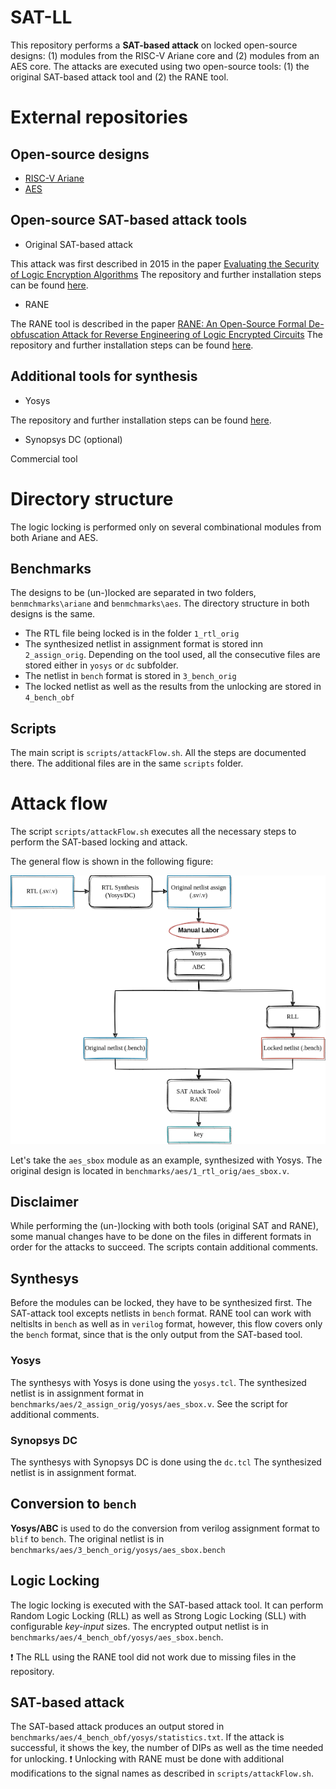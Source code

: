 
# SAT-LL

This repository performs a **SAT-based attack** on locked open-source designs: (1) modules from the RISC-V Ariane core and (2) modules from an AES core. The attacks are executed using two open-source tools: (1) the original SAT-based attack tool and (2) the RANE tool.

# External repositories

## Open-source designs
* [RISC-V Ariane](https://github.com/lowRISC/ariane)
* [AES](http://www.opencores.org/cores/aes_core/)

## Open-source SAT-based attack tools
* Original SAT-based attack

This attack was first described in 2015 in the paper [Evaluating the Security of Logic Encryption Algorithms](https://ieeexplore.ieee.org/document/7140252)
The repository and further installation steps can be found [here](https://host15author@bitbucket.org/host15author/host15-logic-decryption).
* RANE

The RANE tool is described in the paper [RANE: An Open-Source Formal De-obfuscation Attack for Reverse Engineering of Logic Encrypted Circuits](https://dl.acm.org/doi/10.1145/3453688.3461760)
The repository and further installation steps can be found [here](https://github.com/gate-lab/RANE).

## Additional tools for synthesis
* Yosys

The repository and further installation steps can be found [here](https://github.com/YosysHQ/yosys).
* Synopsys DC (optional)

Commercial tool

# Directory structure
The logic locking is performed only on several combinational modules from both Ariane and AES.

## Benchmarks
The designs to be (un-)locked are separated in two folders, `benmchmarks\ariane` and `benmchmarks\aes`.
The directory structure in both designs is the same.
* The RTL file being locked is in the folder `1_rtl_orig`
* The synthesized netlist in assignment format is stored inn `2_assign_orig`. Depending on the tool used, all the consecutive files are stored either in `yosys` or `dc` subfolder.
* The netlist in `bench` format is stored in `3_bench_orig`
* The locked netlist as well as the results from the unlocking are stored in `4_bench_obf`

## Scripts
The main script is `scripts/attackFlow.sh`. All the steps are documented there. The additional files are in the same `scripts` folder.

# Attack flow
The script `scripts/attackFlow.sh` executes all the necessary steps to perform the SAT-based locking and attack.

The general flow is shown in the following figure:

![SAT-LL Flow](sat-ll.png)

Let's take the `aes_sbox` module as an example, synthesized with Yosys.
The original design is located in `benchmarks/aes/1_rtl_orig/aes_sbox.v`.

## Disclaimer
While performing the (un-)locking with both tools (original SAT and RANE), some manual changes have to be done on the files in different formats in order for the attacks to succeed.
The scripts contain additional comments.


## Synthesys
Before the modules can be locked, they have to be synthesized first.
The SAT-attack tool excepts netlists in `bench` format.
RANE tool can work with neltislts  in `bench` as well as in `verilog` format, however, this flow covers only the `bench` format, since that is the only output from the SAT-based tool.

### Yosys
The synthesys with Yosys is done using the `yosys.tcl`.
The synthesized netlist is in assignment format in `benchmarks/aes/2_assign_orig/yosys/aes_sbox.v`.
See the script for additional comments.

### Synopsys DC
The synthesys with Synopsys DC is done using the `dc.tcl`
The synthesized netlist is in assignment format.

## Conversion to `bench`
**Yosys/ABC** is used to do the conversion from verilog assignment format to `blif` to `bench`.
The original netlist is in `benchmarks/aes/3_bench_orig/yosys/aes_sbox.bench`

## Logic Locking
The logic locking is executed with the SAT-based attack tool.
It can perform Random Logic Locking (RLL) as well as Strong Logic Locking (SLL) with configurable *key-input* sizes.
The encrypted output netlist is in `benchmarks/aes/4_bench_obf/yosys/aes_sbox.bench`.

:exclamation: The RLL using the RANE tool did not work due to missing files in the repository.


## SAT-based attack
The SAT-based attack produces an output stored in `benchmarks/aes/4_bench_obf/yosys/statistics.txt`.
If the attack is successful, it shows the key, the number of DIPs as well as the time needed for unlocking.
:exclamation: Unlocking with RANE must be done with additional modifications to the signal names as described in `scripts/attackFlow.sh`.
